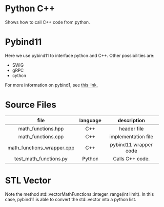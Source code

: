 # Python C++

Shows how to call C++ code from python.

# Pybind11

Here we use pybind11 to interface python and C++. Other
possibilities are:

* SWIG
* gRPC
* cython

For more information on pybind1, see
[this link.](https://pybind11.readthedocs.io/en/stable/)

# Source Files

| file                         | language | description           |
|:----------------------------:|:--------:|:---------------------:|
| math\_functions.hpp          | C++      | header file           |
| math\_functions.cpp          | C++      | implementation file   |
| math\_functions\_wrapper.cpp | C++      | pybind11 wrapper code |
| test\_math\_functions.py     | Python   | Calls C++ code.       |


# STL Vector

Note the method std::vector<int>MathFunctions::integer_range(int limit).
In this case, pybind11 is able to convert the std::vector into a python
list.
